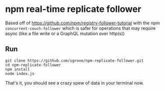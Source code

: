 # npm real-time replicate follower

Based off of https://github.com/npm/registry-follower-tutorial with the npm `concurrent-couch-follower` which is safer for operations that may require async (like a file write or a GraphQL mutation over http(s))

## Run

    git clone https://github.com/sgrove/npm-replicate-follower.git
    cd npm-replicate-follower
    npm install
    node index.js

That's it, you should see a crazy spew of data in your terminal now.
